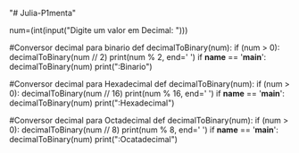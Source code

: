 "# Julia-P1menta" 

num=(int(input("Digite um valor em Decimal: ")))

#Conversor decimal para binario
def decimalToBinary(num):
    if (num > 0):
        decimalToBinary(num // 2)
    print(num % 2, end=' ')
if __name__ == '__main__':
    decimalToBinary(num)
    print(":Binario")


#Conversor decimal para Hexadecimal
def decimalToBinary(num):
    if (num > 0):
        decimalToBinary(num // 16)
    print(num % 16, end=' ')
if __name__ == '__main__':
    decimalToBinary(num)
    print(":Hexadecimal")


#Conversor decimal para Octadecimal
def decimalToBinary(num):
    if (num > 0):
        decimalToBinary(num // 8)
    print(num % 8, end=' ')
if __name__ == '__main__':
    decimalToBinary(num)
    print(":Ocatadecimal")
